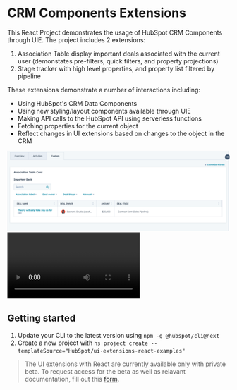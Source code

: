 # CRM Components Extensions

This React Project demonstrates the usage of HubSpot CRM Components through UIE. The project includes 2 extensions:
1. Association Table display important deals associated with the current user (demonstates pre-filters, quick filters, and property projections)
2. Stage tracker with high level properties, and property list filtered by pipeline

These extensions demonstrate a number of interactions including:

- Using HubSpot's CRM Data Components
- Using new styling/layout components available through UIE
- Making API calls to the HubSpot API using serverless functions
- Fetching properties for the current object
- Reflect changes in UI extensions based on changes to the object in the CRM

![Example video of the Association Table](images/association-table.png)
![Example video of the Stage Tracker](images/stage-tracker.mp4)

## Getting started

1. Update your CLI to the latest version using `npm -g @hubspot/cli@next`
2. Create a new project with `hs project create --templateSource="HubSpot/ui-extensions-react-examples"`

> The UI extensions with React are currently available only with private beta. To request access for the beta as well as relavant documentation, fill out this [form](https://forms.gle/WLfKffhoe1j5z2WRA).
